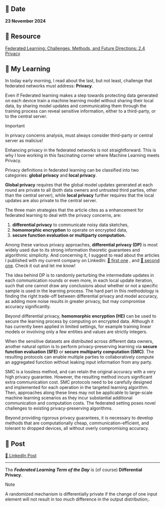 ## 📅 Date
**23 November 2024**

## 📰 Resource
[Federated Learning: Challenges, Methods, and Future Directions: 2.4 Privacy](https://arxiv.org/pdf/1908.07873)

## 🔖 My Learning
In today early morning, I read about the last, but not least, challenge that federated networks must address: **Privacy**.  

Even if Federated learning makes a step towards protecting data generated on each device train a machine learning model without sharing their local data, by sharing model
updates and communicating them through the training process can reveal sensitive information, either to a third-party, or to the central server.

> [!IMPORTANT]
> In privacy concerns analysis, must always consider third-party or central server as malicius!

Enhancing privacy in the federated networks is not straightforward. This is why I love working in this fascinating corner where Machine Learning meets Privacy.

Privacy definitions in federated learning can be classified into two categories: **global privacy** and **local privacy**.  

**Global privacy** requires that the global model updates generated at each round are private to all (both data owners and untrusted third parties, other than the central server), 
while **local privacy** further requires that the local updates are also private to the central server.

The three main strategies that the article cites as a enhancement for federated learning to deal with the privacy concerns, are:
1. **differential privacy** to communicate noisy data sketches,
2. **homomorphic encryption** to operate on encrypted data,
3. **secure function evaluation or multiparty computation.**

Among these various privacy approaches, **differential privacy (DP)** is most widely used due to its strong information theoretic guarantees and algorithmic simplicity. And concerning it, I suggest to read about the articles I published with my current company on LinkedIn: [📰 first one](https://www.linkedin.com/posts/giuliagualtieri_ai-innovation-dataprivacy-activity-7174346563937288192-RCf6?utm_source=share&utm_medium=member_desktop) , 
and [📰 second one](https://www.linkedin.com/posts/giuliagualtieri_dataprotection-ai-privacy-activity-7252259201274535936-TMqi?utm_source=share&utm_medium=member_desktop). Check it out and let me know!

The idea behind DP is to randomly perturbing the intermediate updates in each communication rounds or even more, in each local update iteration, such that one cannot draw any conclusions about
whether or not a specific sample is used in the learning process. The hard part in this methodology is finding the right trade-off between differential privacy and model accuracy, as adding more noise
results in greater privacy, but may compromise accuracy significantly.

Beyond differential privacy, **homomorphic encryption (HE)** can be used to secure the learning process by computing on encrypted data. 
Although it has currently been applied in limited settings, for example training linear models or involving only a few entities and values are strictly integers.

When the sensitive datasets are distributed across different data owners, another natural option is to perform privacy-preserving learning via **secure function evaluation (SFE)** 
or **secure multiparty computation (SMC)**. The resulting protocols can enable multiple parties to collaboratively compute an aggregated function without leaking input information
from any party.

SMC is a lossless method, and can retain the original accuracy with a very high privacy guarantee. 
However, the resulting method incurs significant extra communication cost. SMC protocols need to be carefully designed and implemented for each operation in the targeted learning algorithm. 
Then, approaches along these lines may not be applicable to large-scale machine learning scenarios as they incur substantial additional communication and computation costs.
The federated setting poses novel challenges to existing privacy-preserving algorithms. 

Beyond providing rigorous privacy guarantees, it is necessary to develop methods that are computationally cheap, communication-efficient, and tolerant to dropped devices, 
all without overly compromising accuracy.


## 📮 Post 

[📘 LinkedIn Post]()

------
The _**Federated Learning Term of the Day**_ is (of course) **Differential Privacy**.
> [!NOTE]
> A randomized mechanism is differentially private if the change of one input element will not result in too much difference in the output distribution;.
